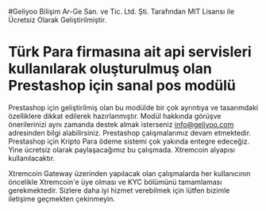 #Geliyoo Bilişim Ar-Ge San. ve Tic. Ltd. Şti. Tarafından MIT Lisansı ile Ücretsiz Olarak Geliştirilmiştir.
# Türk Para firmasına ait api servisleri kullanılarak oluşturulmuş olan Prestashop için sanal pos modülü
Prestashop için geliştirilmiş olan bu modülde bir çok ayrıntıya ve tasarımdaki özelliklere dikkat edilerek hazırlanmıştır.
Modül hakkında görüşve önerilerinizi aynı zamanda destek almak isterseniz info@geliyoo.com adresinden bilgi alabilirsiniz. 
Prestashop çalışmalarımız devam etmektedir. Prestashop için Kripto Para ödeme sistemi çok yakında entegre edeceğiz. Yine ücretsiz olarak paylaşacağımız bu çalışmada. Xtremcoin alyapısı kullanılacaktır. 

Xtremcoin Gateway üzerinden yapılacak olan çalışmalarda her kullanıcının öncelikle Xtremcoin'e üye olması ve KYC bölümünü tamamlaması gerekmektedir. Sizlere daha iyi hizmet verebilmek için lütfen bizimle iletişime geçmekten çekinmeyin. 
